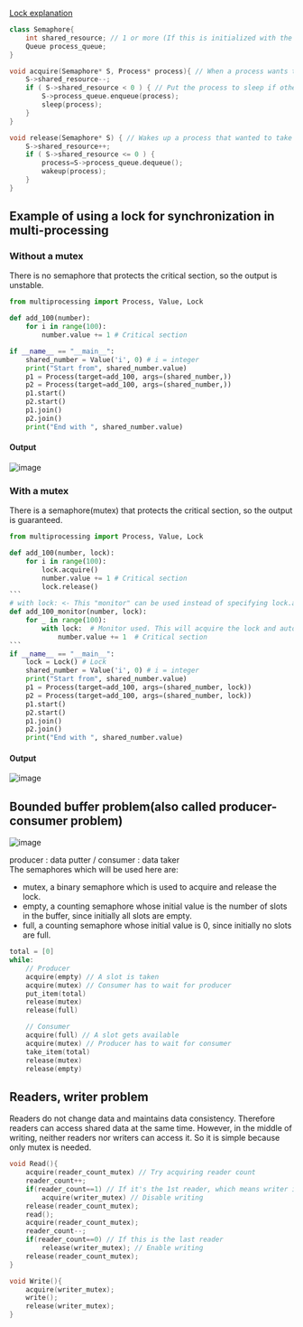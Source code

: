 [Lock explanation](https://github.com/vacu9708/Study-records/blob/main/Embedded_system/Linux%20kernel/5.%20Lock.pdf)

~~~c++
class Semaphore{
	int shared_resource; // 1 or more (If this is initialized with the value 1, it can function similarly to a mutex.)
	Queue process_queue;
}

void acquire(Semaphore* S, Process* process){ // When a process wants to take a shared resource
    S->shared_resource--;
    if ( S->shared_resource < 0 ) { // Put the process to sleep if other processes are using the shared resource
        S->process_queue.enqueue(process);
        sleep(process);
    }
}

void release(Semaphore* S) { // Wakes up a process that wanted to take a shared resource
    S->shared_resource++;
    if ( S->shared_resource <= 0 ) { 
        process=S->process_queue.dequeue();
        wakeup(process);
    }
}
~~~

## Example of using a lock for synchronization in multi-processing
### Without a mutex
There is no semaphore that protects the critical section, so the output is unstable.
~~~python
from multiprocessing import Process, Value, Lock

def add_100(number):
    for i in range(100):
        number.value += 1 # Critical section

if __name__ == "__main__":
    shared_number = Value('i', 0) # i = integer
    print("Start from", shared_number.value)
    p1 = Process(target=add_100, args=(shared_number,))
    p2 = Process(target=add_100, args=(shared_number,))
    p1.start()
    p2.start()
    p1.join()
    p2.join()
    print("End with ", shared_number.value)
~~~
#### Output
![image](https://user-images.githubusercontent.com/67142421/177394795-d4fc8ac8-d465-4f08-b00b-40202a48e261.png)

### With a mutex
There is a semaphore(mutex) that protects the critical section, so the output is guaranteed.
~~~python
from multiprocessing import Process, Value, Lock

def add_100(number, lock):
    for i in range(100):
        lock.acquire()
        number.value += 1 # Critical section
        lock.release()
```
# with lock: <- This "monitor" can be used instead of specifying lock.acquire() and release() manually.
def add_100_monitor(number, lock):
    for _ in range(100):
        with lock:  # Monitor used. This will acquire the lock and automatically release it after the block
            number.value += 1  # Critical section
```
if __name__ == "__main__":
    lock = Lock() # Lock
    shared_number = Value('i', 0) # i = integer
    print("Start from", shared_number.value)
    p1 = Process(target=add_100, args=(shared_number, lock))
    p2 = Process(target=add_100, args=(shared_number, lock))
    p1.start()
    p2.start()
    p1.join()
    p2.join()
    print("End with ", shared_number.value)
~~~
#### Output
![image](https://user-images.githubusercontent.com/67142421/177388487-051bd0f0-e5ea-4242-9278-a97af7899ca5.png)

## Bounded buffer problem(also called producer-consumer problem)
![image](https://github.com/vacu9708/Fundamental-knowledge/assets/67142421/96cf93d8-74ea-4347-abf5-6fef6e22ab79)

producer : data putter / consumer : data taker<br>
The semaphores which will be used here are:
- mutex, a binary semaphore which is used to acquire and release the lock.
- empty, a counting semaphore whose initial value is the number of slots in the buffer, since initially all slots are empty.
- full, a counting semaphore whose initial value is 0, since initially no slots are full.

~~~c++
total = [0]
while:
	// Producer
	acquire(empty) // A slot is taken
	acquire(mutex) // Consumer has to wait for producer
	put_item(total)
	release(mutex)
	release(full)

	// Consumer
	acquire(full) // A slot gets available
	acquire(mutex) // Producer has to wait for consumer
	take_item(total)
	release(mutex)
	release(empty)
~~~

## Readers, writer problem
Readers do not change data and maintains data consistency. Therefore readers can access shared data at the same time.<nt>
However, in the middle of writing, neither readers nor writers can access it. So it is simple because only mutex is needed.<br>

~~~c++
void Read(){
	acquire(reader_count_mutex) // Try acquiring reader count
	reader_count++;
	if(reader_count==1) // If it's the 1st reader, which means writer is off
		acquire(writer_mutex) // Disable writing
	release(reader_count_mutex);
	read();
	acquire(reader_count_mutex);
	reader_count--;
	if(reader_count==0) // If this is the last reader
		release(writer_mutex); // Enable writing
	release(reader_count_mutex);
}

void Write(){
	acquire(writer_mutex);
	write();
	release(writer_mutex);
}
~~~
